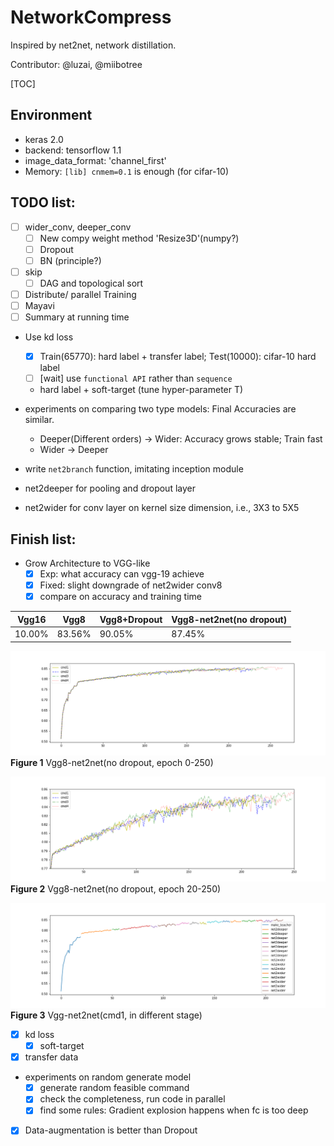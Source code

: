 # NetworkCompress

Inspired by net2net, network distillation.

Contributor: @luzai, @miibotree

[TOC]

## Environment
- keras 2.0
- backend: tensorflow 1.1
- image_data_format: 'channel_first'
- Memory: `[lib] cnmem=0.1` is enough (for cifar-10)


## TODO list:

- [ ] wider_conv, deeper_conv
    - [ ] New compy weight method 'Resize3D'(numpy?)
    - [ ] Dropout
    - [ ] BN (principle?)
- [ ] skip
    - [ ] DAG and topological sort
- [ ] Distribute/ parallel Training
- [ ] Mayavi
- [ ] Summary at running time

- Use kd loss
  - [x] Train(65770): hard label + transfer label; Test(10000): cifar-10 hard label 
  - [ ] [wait] use `functional API` rather than `sequence`
  - hard label + soft-target (tune hyper-parameter T)
- experiments on  comparing two type models: Final Accuracies are similar.
  - Deeper(Different orders) -> Wider: Accuracy grows stable; Train fast
  - Wider -> Deeper

- write `net2branch` function, imitating inception module
- net2deeper for pooling and dropout layer
- net2wider for conv layer on kernel size dimension, i.e., 3X3 to 5X5

## Finish list:

- Grow Architecture to VGG-like
    - [x] Exp: what accuracy can vgg-19 achieve
    - [x] Fixed: slight downgrade of net2wider conv8
    - [x] compare on accuracy and training time

|Vgg16|Vgg8|Vgg8+Dropout|Vgg8-net2net(no dropout)|
|--|--|---|---|
|10.00%|83.56%|90.05%|87.45%|

![](./doc/0_250.png)
**Figure 1** Vgg8-net2net(no dropout, epoch 0-250)

![](./doc/20_250.png)
**Figure 2** Vgg8-net2net(no dropout, epoch 20-250)

![](./doc/cmd1.png)
**Figure 3** Vgg-net2net(cmd1, in different stage)

- [x] kd loss
    -[x] soft-target
- [x] transfer data
- experiments on random generate model
  - [x] generate random feasible command 
  - [x] check the completeness, run code in parallel
  - [x] find some rules: Gradient explosion happens when fc is too deep
- [x] Data-augmentation is better than Dropout
